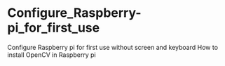 # Configure_Raspberry-pi_for_first_use
Configure Raspberry pi for first use without screen and keyboard
How to install OpenCV in Raspberry pi
